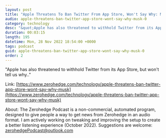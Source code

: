 ```yaml
---
layout: post
title: "Apple Threatens To Ban Twitter From App Store, Won't Say Why: Musk"
audio: apple-threatens-ban-twitter-app-store-wont-say-why-musk-0
category: technology
desc: "&quot;Apple has also threatened to withhold Twitter from its App Store, but won't tell us why..&quot;"
duration: 00:03:15
length: 195
datetime: Mon, 28 Nov 2022 18:54:00 +0000
tags: podcast
guid: apple-threatens-ban-twitter-app-store-wont-say-why-musk-0
order: 2
---
```

&quot;Apple has also threatened to withhold Twitter from its App Store, but won't tell us why..&quot;

Link: [https://www.zerohedge.com/technology/apple-threatens-ban-twitter-app-store-wont-say-why-musk](https://www.zerohedge.com/technology/apple-threatens-ban-twitter-app-store-wont-say-why-musk)

About: The Zerohedge Podcast is a non-commercial, automated program, designed to give people a way to get news from Zerohedge in an audio format.  I am actively working on tweaking and improving the setup to create a better listening experience (October 2022).  Suggestions are welcome: [zerohedgePodcast@outlook.com](mailto:zerohedgePodcast@outlook.com)